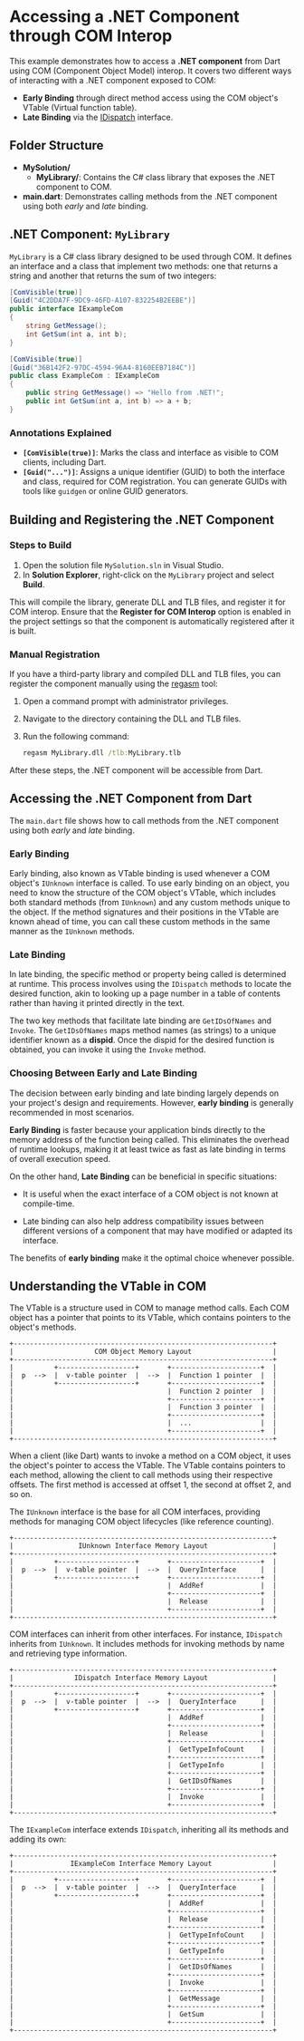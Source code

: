 # Accessing a .NET Component through COM Interop

This example demonstrates how to access a **.NET component** from Dart using
COM (Component Object Model) interop. It covers two different ways of
interacting with a .NET component exposed to COM:

- **Early Binding** through direct method access using the COM object's VTable
  (Virtual function table).
- **Late Binding** via the [IDispatch] interface.

## Folder Structure

- **MySolution/**
  - **MyLibrary/**: Contains the C# class library that exposes the .NET
    component to COM.
- **main.dart**: Demonstrates calling methods from the .NET component using both
  _early_ and _late_ binding.

## .NET Component: `MyLibrary`

`MyLibrary` is a C# class library designed to be used through COM. It defines an
interface and a class that implement two methods: one that returns a string and
another that returns the sum of two integers:

```csharp
[ComVisible(true)]
[Guid("4C2DDA7F-9DC9-46FD-A107-832254B2EEBE")]
public interface IExampleCom
{
    string GetMessage();
    int GetSum(int a, int b);
}

[ComVisible(true)]
[Guid("36B142F2-97DC-4594-96A4-8160EEB7184C")]
public class ExampleCom : IExampleCom
{
    public string GetMessage() => "Hello from .NET!";
    public int GetSum(int a, int b) => a + b;
}
```

### Annotations Explained

- **`[ComVisible(true)]`**: Marks the class and interface as visible to COM
  clients, including Dart.
- **`[Guid("...")]`**: Assigns a unique identifier (GUID) to both the interface
  and class, required for COM registration. You can generate GUIDs with tools
  like `guidgen` or online GUID generators.

## Building and Registering the .NET Component

### Steps to Build

1. Open the solution file `MySolution.sln` in Visual Studio.
2. In **Solution Explorer**, right-click on the `MyLibrary` project and select
   **Build**.

This will compile the library, generate DLL and TLB files, and register it for
COM interop. Ensure that the **Register for COM Interop** option is enabled in
the project settings so that the component is automatically registered after it
is built.

### Manual Registration

If you have a third-party library and compiled DLL and TLB files, you can
register the component manually using the [regasm] tool:

1. Open a command prompt with administrator privileges.
2. Navigate to the directory containing the DLL and TLB files.
3. Run the following command:

   ```cmd
   regasm MyLibrary.dll /tlb:MyLibrary.tlb
   ```

After these steps, the .NET component will be accessible from Dart.

## Accessing the .NET Component from Dart

The `main.dart` file shows how to call methods from the .NET component using
both _early_ and _late_ binding.

### Early Binding

Early binding, also known as VTable binding is used whenever a COM object's
`IUnknown` interface is called. To use early binding on an object, you need to
know the structure of the COM object's VTable, which includes both standard
methods (from `IUnknown`) and any custom methods unique to the object. If the
method signatures and their positions in the VTable are known ahead of time, you
can call these custom methods in the same manner as the `IUnknown` methods.

### Late Binding

In late binding, the specific method or property being called is determined at
runtime. This process involves using the `IDispatch` methods to locate the
desired function, akin to looking up a page number in a table of contents rather
than having it printed directly in the text.

The two key methods that facilitate late binding are `GetIDsOfNames` and
`Invoke`. The `GetIDsOfNames` maps method names (as strings) to a unique
identifier known as a **dispid**. Once the dispid for the desired function is
obtained, you can invoke it using the `Invoke` method.

### Choosing Between Early and Late Binding

The decision between early binding and late binding largely depends on your
project's design and requirements. However, **early binding** is generally
recommended in most scenarios.

**Early Binding** is faster because your application binds directly to the
memory address of the function being called. This eliminates the overhead of
runtime lookups, making it at least twice as fast as late binding in terms of
overall execution speed.

On the other hand, **Late Binding** can be beneficial in specific situations:

- It is useful when the exact interface of a COM object is not known at
  compile-time.

- Late binding can also help address compatibility issues between different
  versions of a component that may have modified or adapted its interface.

The benefits of **early binding** make it the optimal choice whenever possible.

## Understanding the VTable in COM

The VTable is a structure used in COM to manage method calls. Each COM object
has a pointer that points to its VTable, which contains pointers to the object's
methods.

```plaintext
+----------------------------------------------------------------+
|                    COM Object Memory Layout                    |
+----------------------------------------------------------------+
|          +-------------------+       +----------------------+  |
|  p  -->  |  v-table pointer  |  -->  |  Function 1 pointer  |  |
|          +-------------------+       +----------------------+  |
|                                      |  Function 2 pointer  |  |
|                                      +----------------------+  |
|                                      |  Function 3 pointer  |  |
|                                      +----------------------+  |
|                                      |  ...                 |  |
|                                      +----------------------+  |
+----------------------------------------------------------------+
```

When a client (like Dart) wants to invoke a method on a COM object, it uses the
object's pointer to access the VTable. The VTable contains pointers to each
method, allowing the client to call methods using their respective offsets. The
first method is accessed at offset 1, the second at offset 2, and so on.

The `IUnknown` interface is the base for all COM interfaces, providing methods
for managing COM object lifecycles (like reference counting).

```plaintext
+----------------------------------------------------------------+
|                IUnknown Interface Memory Layout                |
+----------------------------------------------------------------+
|          +-------------------+       +----------------------+  |
|  p  -->  |  v-table pointer  |  -->  |  QueryInterface      |  |
|          +-------------------+       +----------------------+  |
|                                      |  AddRef              |  |
|                                      +----------------------+  |
|                                      |  Release             |  |
|                                      +----------------------+  |
+----------------------------------------------------------------+
```

COM interfaces can inherit from other interfaces. For instance, `IDispatch`
inherits from `IUnknown`. It includes methods for invoking methods by name and
retrieving type information.

```plaintext
+----------------------------------------------------------------+
|               IDispatch Interface Memory Layout                |
+----------------------------------------------------------------+
|          +-------------------+       +----------------------+  |
|  p  -->  |  v-table pointer  |  -->  |  QueryInterface      |  |
|          +-------------------+       +----------------------+  |
|                                      |  AddRef              |  |
|                                      +----------------------+  |
|                                      |  Release             |  |
|                                      +----------------------+  |
|                                      |  GetTypeInfoCount    |  |
|                                      +----------------------+  |
|                                      |  GetTypeInfo         |  |
|                                      +----------------------+  |
|                                      |  GetIDsOfNames       |  |
|                                      +----------------------+  |
|                                      |  Invoke              |  |
|                                      +----------------------+  |
+----------------------------------------------------------------+
```

The `IExampleCom` interface extends `IDispatch`, inheriting all its methods and
adding its own:

```plaintext
+----------------------------------------------------------------+
|              IExampleCom Interface Memory Layout               |
+----------------------------------------------------------------+
|          +-------------------+       +----------------------+  |
|  p  -->  |  v-table pointer  |  -->  |  QueryInterface      |  |
|          +-------------------+       +----------------------+  |
|                                      |  AddRef              |  |
|                                      +----------------------+  |
|                                      |  Release             |  |
|                                      +----------------------+  |
|                                      |  GetTypeInfoCount    |  |
|                                      +----------------------+  |
|                                      |  GetTypeInfo         |  |
|                                      +----------------------+  |
|                                      |  GetIDsOfNames       |  |
|                                      +----------------------+  |
|                                      |  Invoke              |  |
|                                      +----------------------+  |
|                                      |  GetMessage          |  |
|                                      +----------------------+  |
|                                      |  GetSum              |  |
|                                      +----------------------+  |
+----------------------------------------------------------------+
```

[IDispatch]: https://learn.microsoft.com/windows/win32/api/oaidl/nn-oaidl-idispatch
[regasm]: https://learn.microsoft.com/dotnet/framework/tools/regasm-exe-assembly-registration-tool
